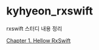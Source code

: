 # kyhyeon_rxswift
rxswift 스터디 내용 정리

[Chapter 1. Hellow RxSwift](/Chapter/Chapter1_Hellow_RxSwift.md)


